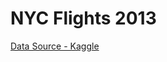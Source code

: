# NYC Flights 2013
[Data Source - Kaggle](https://www.kaggle.com/aephidayatuloh/nyc-flights-2013?select=nyc_flights.csv)